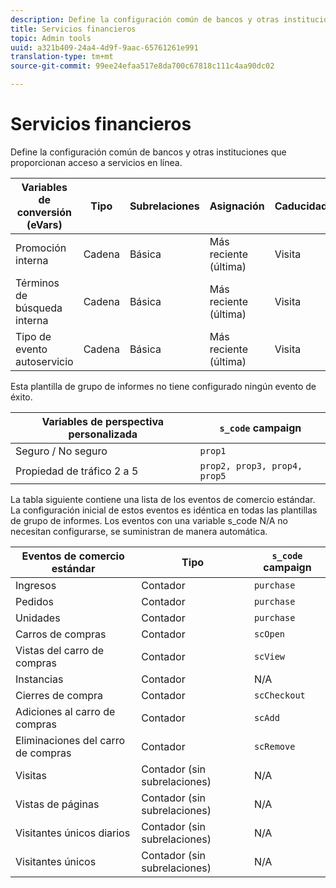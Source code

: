 ```yaml
---
description: Define la configuración común de bancos y otras instituciones que proporcionan acceso a servicios en línea.
title: Servicios financieros
topic: Admin tools
uuid: a321b409-24a4-4d9f-9aac-65761261e991
translation-type: tm+mt
source-git-commit: 99ee24efaa517e8da700c67818c111c4aa90dc02

---
```



# Servicios financieros

Define la configuración común de bancos y otras instituciones que proporcionan acceso a servicios en línea.

| Variables de conversión (eVars) | Tipo | Subrelaciones | Asignación | Caducidad | `s_code` campaign |
|---|---|---|---|---|---|
| Promoción interna | Cadena | Básica | Más reciente (última) | Visita | `evar1` |
| Términos de búsqueda interna | Cadena | Básica | Más reciente (última) | Visita | `evar2` |
| Tipo de evento autoservicio | Cadena | Básica | Más reciente (última) | Visita | `evar3` |

Esta plantilla de grupo de informes no tiene configurado ningún evento de éxito.

| Variables de perspectiva personalizada | `s_code` campaign |
|---|---|
| Seguro / No seguro | `prop1` |
| Propiedad de tráfico 2 a 5 | `prop2, prop3, prop4, prop5` |

La tabla siguiente contiene una lista de los eventos de comercio estándar. La configuración inicial de estos eventos es idéntica en todas las plantillas de grupo de informes. Los eventos con una variable s_code N/A no necesitan configurarse, se suministran de manera automática.

| Eventos de comercio estándar | Tipo | `s_code` campaign |
|---|---|---|
| Ingresos | Contador | `purchase` |
| Pedidos | Contador | `purchase` |
| Unidades | Contador | `purchase` |
| Carros de compras | Contador | `scOpen` |
| Vistas del carro de compras | Contador | `scView` |
| Instancias | Contador | N/A |
| Cierres de compra | Contador | `scCheckout` |
| Adiciones al carro de compras | Contador | `scAdd` |
| Eliminaciones del carro de compras | Contador | `scRemove` |
| Visitas | Contador (sin subrelaciones) | N/A |
| Vistas de páginas | Contador (sin subrelaciones) | N/A |
| Visitantes únicos diarios | Contador (sin subrelaciones) | N/A |
| Visitantes únicos | Contador (sin subrelaciones) | N/A |

